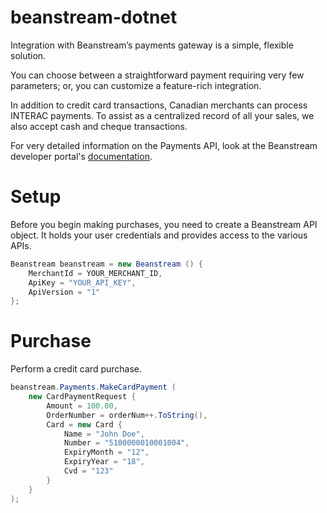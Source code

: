 beanstream-dotnet
=================

Integration with Beanstream’s payments gateway is a simple, flexible solution.

You can choose between a straightforward payment requiring very few parameters; or, you can customize a feature-rich integration.

In addition to credit card transactions, Canadian merchants can process INTERAC payments. To assist as a centralized record of all your sales, we also accept cash and cheque transactions.

For very detailed information on the Payments API, look at the Beanstream developer portal's [documentation](http://developer.beanstream.com/documentation/take-payments/purchases-pre-authorizations/).

# Setup
Before you begin making purchases, you need to create a Beanstream API object. It holds your user credentials and provides access to the various APIs.

```c#
Beanstream beanstream = new Beanstream () {
	MerchantId = YOUR_MERCHANT_ID,
	ApiKey = "YOUR_API_KEY",
	ApiVersion = "1"
};
```

# Purchase

Perform a credit card purchase.

```c#
beanstream.Payments.MakeCardPayment (
	new CardPaymentRequest {
		Amount = 100.00,
		OrderNumber = orderNum++.ToString(),
		Card = new Card {
			Name = "John Doe",
			Number = "5100000010001004",
			ExpiryMonth = "12",
			ExpiryYear = "18",
			Cvd = "123"
		}
	}
);
```
